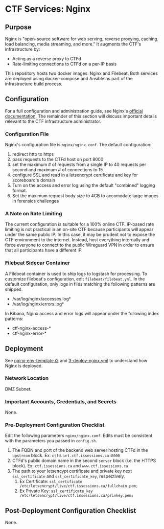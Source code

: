 # CTF Services: Nginx

## Purpose

Nginx is "open-source software for web serving, reverse proxying, caching, load balancing, media streaming, and more." It augments the CTF's infrastructure by:
- Acting as a reverse proxy to CTFd
- Rate-limiting connections to CTFd on a per-IP basis

This repository hosts two docker images: Nginx and Filebeat. Both services are deployed using docker-compose and Ansible as part of the infrastructure build process. 


## Configuration

For a full configuration and administration guide, see Nginx's [official documentation](https://nginx.org/en/docs/). The remainder of this section will discuss important details relevant to the CTF infrastructure administrator.

### Configuration File

Nginx's configuration file is `nginx/nginx.conf`. The default configuration:
1. redirect http to https
2. pass requests to the CTFd host on port 8000
3. set the maximum # of requests from a single IP to 40 requests per second and maximum # of connections to 15
4. configure SSL and read in a letsencrypt certificate and key for scoreboard's domain
5. Turn on the access and error log using the default "combined" logging format.
6. Set the maximum request body size to 4GB to accomodate large images in forensics challenges 

### A Note on Rate Limiting

The current configuration is suitable for a 100% online CTF. IP-based rate limiting is not practical in an on-site CTF because participants will appear under the same public IP. In this case, it may be prudent not to expose the CTF environment to the internet. Instead, host everything internally and force everyone to connect to the public Wireguard VPN in order to ensure that all participants have a different IP. 

### Filebeat Sidecar Container

A Filebeat container is used to ship logs to logstash for processing. To customize filebeat's configuration, edit `filebeat/filebeat.yml`. In the default configuration, only logs in files matching the following patterns are shipped.
- /var/log/nginx/accesses.log*
- /var/log/nginx/errors.log*

In Kibana, Nginx access and error logs will appear under the following index patterns:
- ctf-nginx-access-*
- ctf-nginx-error-*

## Deployment

See [nginx-env-template.j2](../4-Service-Deployment-Stage/templates/nginx-env-template.j2) and [3-deploy-nginx.yml](../4-Service-Deployment-Stage/5-deploy-nginx.yml) to understand how Nginx is deployed. 

### Network Location

DMZ Subnet.

### Important Accounts, Credentials, and Secrets
None.

### Pre-Deployment Configuration Checklist
Edit the following parameters `nginx/nginx.conf`. Edits must be consistent with the parameters you passed in `config.sh`.
1. The FQDN and port of the backend web server hosting CTFd in the `upstream` block. Ex: `ctfd.int.ctf.issessions.ca:8000`
2. CTFd's public domain name in the second `server` block (i.e. the HTTPS block). Ex: `ctf.issessions.ca` and `www.ctf.issessions.ca`
3. The path to your letsencypt certificate and private key next `ssl_certificate` and `ssl_certificate_key`, respectively.
    1. Ex Certificate: `ssl_certificate /etc/letsencrypt/live/ctf.issessions.ca/fullchain.pem;`
    2. Ex Private Key: `ssl_certificate_key /etc/letsencrypt/live/ctf.issessions.ca/privkey.pem;`  

## Post-Deployment Configuration Checklist
None.
